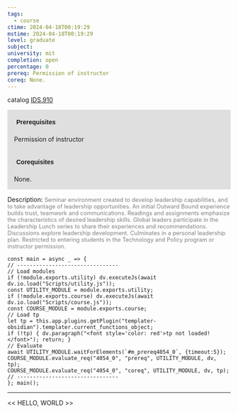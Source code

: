 ```yaml
---
tags:
  - course
ctime: 2024-04-18T00:19:29
mstime: 2024-04-18T00:19:29
level: graduate
subject: 
university: mit
completion: open
percentage: 0
prereq: Permission of instructor
coreq: None.
---
```


catalog [IDS.910](http://student.mit.edu/catalog/mIDSa.html#IDS.910)

<span style="display: block; padding: 15px; background-color: rgb(100, 100, 100, 0.2);"><font id="m_prereq4054_0" style="display: block; font-family: Arial, sans-serif; font-weight: bold; padding: 5px">Prerequisites</font><br><span id="prereq4054_0">Permission of instructor</span></span>
<span style="display: block; padding: 15px; background-color: rgb(100, 100, 100, 0.2);"><font id="m_coreq4054_0" style="display: block; font-family: Arial, sans-serif; font-weight: bold; padding: 5px">Corequisites</font><br><span id="coreq4054_0">None.</span></span>

<font style="">Description:</font>
<font style="color: grey; font-size: 0.8rem;">Seminar environment created to develop leadership capabilities, and to take advantage of leadership opportunities. An initial Outward Bound experience builds trust, teamwork and communications. Readings and assignments emphasize the characteristics of desired leadership skills. Global leaders participate in the Leadership Lunch series to share their experiences and recommendations. Discussions explore leadership development. Culminates in a personal leadership plan. Restricted to entering students in the Technology and Policy program or instructor permission.</font>

```dataviewjs
const main = async _ => {
// --------------------------------
// Load modules
if (!module.exports.utility) dv.executeJs(await dv.io.load("Scripts/utility.js"));
const UTILITY_MODULE = module.exports.utility;
if (!module.exports.course) dv.executeJs(await dv.io.load("Scripts/course.js"));
const COURSE_MODULE = module.exports.course;
// Load tp
let tp = this.app.plugins.getPlugin("templater-obsidian").templater.current_functions_object;
if (!tp) { dv.paragraph("<font style='color: red'>tp not loaded!</font>"); return; }
// Evaluate
await UTILITY_MODULE.waitForElements(`#m_prereq4054_0`, {timeout:5});
COURSE_MODULE.evaluate_req("4054_0", "prereq", UTILITY_MODULE, dv, tp);
COURSE_MODULE.evaluate_req("4054_0", "coreq", UTILITY_MODULE, dv, tp);
// --------------------------------
}; main();
```

---

<< HELLO, WORLD >>
